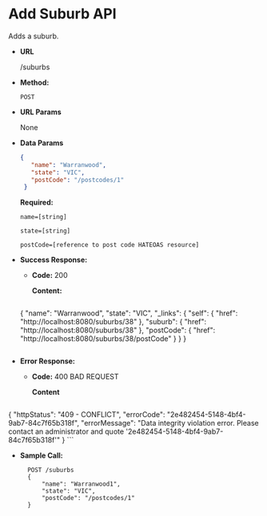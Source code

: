 # Add Suburb API

Adds a suburb.

* **URL**

  /suburbs

* **Method:**

  `POST`

*  **URL Params**

   None 
   
* **Data Params**

  ```json
  {
     "name": "Warranwood",
     "state": "VIC",
     "postCode": "/postcodes/1"
   }
   ```
  
  **Required:**

  `name=[string]`
  
  `state=[string]`
  
  `postCode=[reference to post code HATEOAS resource]`
  

* **Success Response:**
  * **Code:** 200
  
    **Content:** 
    ```json
  {
    "name": "Warranwood",
    "state": "VIC",
    "_links": {
        "self": {
            "href": "http://localhost:8080/suburbs/38"
        },
        "suburb": {
            "href": "http://localhost:8080/suburbs/38"
        },
        "postCode": {
            "href": "http://localhost:8080/suburbs/38/postCode"
        }
    }
}
     ``` 
* **Error Response:**
  
  * **Code:** 400 BAD REQUEST

    **Content**
    ```json    
{
    "httpStatus": "409 - CONFLICT",
    "errorCode": "2e482454-5148-4bf4-9ab7-84c7f65b318f",
    "errorMessage": "Data integrity violation error. Please contact an administrator and quote '2e482454-5148-4bf4-9ab7-84c7f65b318f'"
}
     ```

* **Sample Call:**
  ```
    POST /suburbs
    {
 		"name": "Warranwood1",
  		"state": "VIC",
  		"postCode": "/postcodes/1"
    }
  ```
